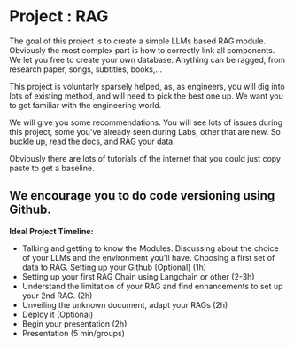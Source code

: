 # Project : RAG

The goal of this project is to create a simple LLMs based RAG module. Obviously the most complex part is how to correctly link all components. We let you free to create your own database. Anything can be ragged, from research paper, songs, subtitles, books,...

This project is voluntarly sparsely helped, as, as engineers, you will dig into lots of existing method, and will need to pick the best one up. We want you to get familiar with the engineering world.

We will give you some recommendations. You will see lots of issues during this project, some you've already seen during Labs, other that are new. So buckle up, read the docs, and RAG your data.

Obviously there are lots of tutorials of the internet that you could just copy paste to get a baseline.


## **We encourage you to do code versioning using Github.**


**Ideal Project Timeline:**

*   Talking and getting to know the Modules. Discussing about the choice of your LLMs and the environment you'll have. Choosing a first set of data to RAG. Setting up your Github (Optional) (1h)
*   Setting up your first RAG Chain using Langchain or other (2-3h)
*   Understand the limitation of your RAG and find enhancements to set up your 2nd RAG. (2h)
*   Unveiling the unknown document, adapt your RAGs (2h)
*   Deploy it (Optional)
*   Begin your presentation (2h)
*   Presentation (5 min/groups)

